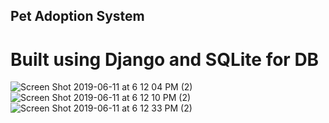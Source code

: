 ## Pet Adoption System

# Built using Django and SQLite for DB


![Screen Shot 2019-06-11 at 6 12 04 PM (2)](https://user-images.githubusercontent.com/43662680/59310566-c9b9c200-8c74-11e9-841d-5c6b4b15ec74.png)
![Screen Shot 2019-06-11 at 6 12 10 PM (2)](https://user-images.githubusercontent.com/43662680/59310567-c9b9c200-8c74-11e9-8578-dc6c643a08f7.png)
![Screen Shot 2019-06-11 at 6 12 33 PM (2)](https://user-images.githubusercontent.com/43662680/59310568-c9b9c200-8c74-11e9-913b-d790b78e4234.png)
